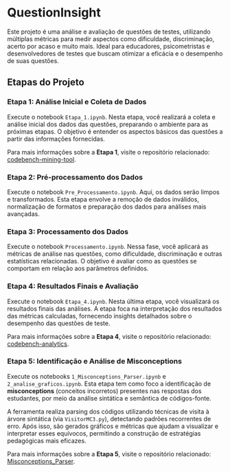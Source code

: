 # QuestionInsight

Este projeto é uma análise e avaliação de questões de testes, utilizando múltiplas métricas para medir aspectos como dificuldade, discriminação, acerto por acaso e muito mais. Ideal para educadores, psicometristas e desenvolvedores de testes que buscam otimizar a eficácia e o desempenho de suas questões.

## Etapas do Projeto

### Etapa 1: Análise Inicial e Coleta de Dados
Execute o notebook `Etapa_1.ipynb`. Nesta etapa, você realizará a coleta e análise inicial dos dados das questões, preparando o ambiente para as próximas etapas. O objetivo é entender os aspectos básicos das questões a partir das informações fornecidas. 

Para mais informações sobre a **Etapa 1**, visite o repositório relacionado: [codebench-mining-tool](https://github.com/marcosmapl/codebench-mining-tool).

### Etapa 2: Pré-processamento dos Dados
Execute o notebook `Pre_Processamento.ipynb`. Aqui, os dados serão limpos e transformados. Esta etapa envolve a remoção de dados inválidos, normalização de formatos e preparação dos dados para análises mais avançadas.

### Etapa 3: Processamento dos Dados
Execute o notebook `Processamento.ipynb`. Nessa fase, você aplicará as métricas de análise nas questões, como dificuldade, discriminação e outras estatísticas relacionadas. O objetivo é avaliar como as questões se comportam em relação aos parâmetros definidos.

### Etapa 4: Resultados Finais e Avaliação
Execute o notebook `Etapa_4.ipynb`. Nesta última etapa, você visualizará os resultados finais das análises. A etapa foca na interpretação dos resultados das métricas calculadas, fornecendo insights detalhados sobre o desempenho das questões de teste.

Para mais informações sobre a **Etapa 4**, visite o repositório relacionado: [codebench-analytics](https://github.com/Jacksonfern/codebench-analytics).

### Etapa 5: Identificação e Análise de Misconceptions

Execute os notebooks `1_Misconceptions_Parser.ipynb` e `2_analise_graficos.ipynb`. Esta etapa tem como foco a identificação de **misconceptions** (conceitos incorretos) presentes nas respostas dos estudantes, por meio da análise sintática e semântica de códigos-fonte.

A ferramenta realiza parsing dos códigos utilizando técnicas de visita à árvore sintática (via `VisitorMC3.py`), detectando padrões recorrentes de erro. Após isso, são gerados gráficos e métricas que ajudam a visualizar e interpretar esses equívocos, permitindo a construção de estratégias pedagógicas mais eficazes.

Para mais informações sobre a **Etapa 5**, visite o repositório relacionado: [Misconceptions_Parser](https://github.com/Airtonn/Misconceptions_Parser).


